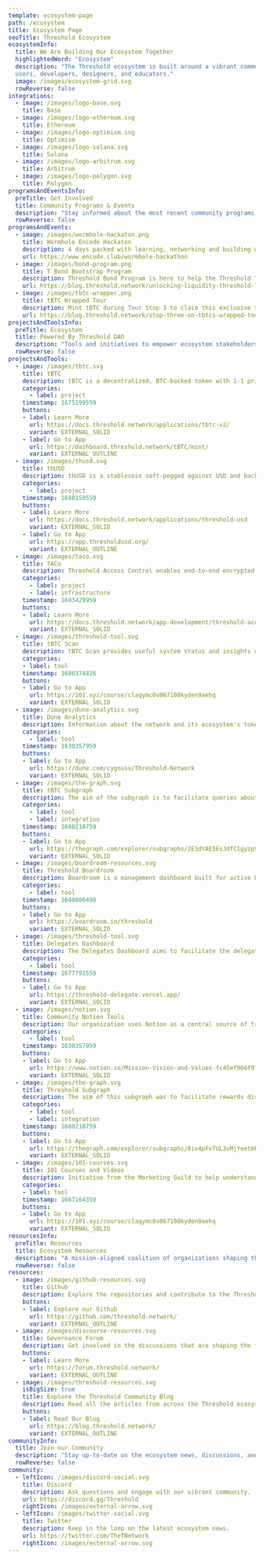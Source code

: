 ```yaml
---
template: ecosystem-page
path: /ecosystem
title: Ecosystem Page
seoTitle: Threshold Ecosystem
ecosystemInfo:
  title: We Are Building Our Ecosystem Together
  highlightedWord: "Ecosystem"
  description: "The Threshold ecosystem is built around a vibrant community of 
  users, developers, designers, and educators."
  image: /images/ecosystem-grid.svg
  rowReverse: false
integrations:
  - image: /images/logo-base.svg
    title: Base
  - image: /images/logo-ethereum.svg
    title: Ethereum
  - image: /images/logo-optimism.svg
    title: Optimism
  - image: /images/logo-solana.svg
    title: Solana
  - image: /images/logo-arbitrum.svg
    title: Arbitrum
  - image: /images/logo-polygon.svg
    title: Polygon
programsAndEventsInfo:
  preTitle: Get Involved
  title: Community Programs & Events
  description: "Stay informed about the most recent community programs and events."
  rowReverse: false
programsAndEvents:
  - image: /images/wormhole-hackaton.png
    title: Wormhole Encode Hackaton
    description: 4 days packed with learning, networking and building with Wormhole at the Encode Club Hacker House.
    url: https://www.encode.club/wormhole-hackathon
  - image: /images/bond-program.png
    title: T Bond Bootstrap Program
    description: Threshold Bond Program is here to help the Threshold Treasury Guild continue to grow tBTC liquidity.
    url: https://blog.threshold.network/unlocking-liquidity-threshold-launches-bond-program-with-bond-protocol/
  - image: /images/tbtc-wrapper.png
    title: tBTC Wrapped Tour
    description: Mint tBTC during Tour Stop 3 to claim this exclusive tBTC Wrapped Tour Arbitrum OAT!
    url: https://blog.threshold.network/stop-three-on-tbtcs-wrapped-tour-kicks-off-with-an-arbitrum-integration-and-a-new-galxe-oat/
projectsAndToolsInfo:
  preTitle: Ecosystem
  title: Powered By Threshold DAO
  description: "Tools and initiatives to empower ecosystem stakeholders. "
  rowReverse: false
projectsAndTools:
  - image: /images/tbtc.svg
    title: tBTC
    description: tBTC is a decentralized, BTC-backed token with 1-1 price peg to Bitcoin. It allows holders to use Bitcoin on DeFi.
    categories:
      - label: project
    timestamp: 1675199559
    buttons:
    - label: Learn More
      url: https://docs.threshold.network/applications/tbtc-v2/
      variant: EXTERNAL_SOLID
    - label: Go to App
      url: https://dashboard.threshold.network/tBTC/mint/
      variant: EXTERNAL_OUTLINE
  - image: /images/thusd.svg
    title: thUSD
    description: thUSD is a stablecoin soft-pegged against USD and backed by ETH and tBTC as collaterals.
    categories:
      - label: project
    timestamp: 1688159559
    buttons:
    - label: Learn More
      url: https://docs.threshold.network/applications/threshold-usd
      variant: EXTERNAL_SOLID
    - label: Go to App
      url: https://app.thresholdusd.org/
      variant: EXTERNAL_OUTLINE
  - image: /images/taco.svg
    title: TACo
    description: Threshold Access Control enables end-to-end encrypted data sharing and communication.
    categories:
      - label: project
      - label: infrastructure
    timestamp: 1693429959
    buttons:
    - label: Learn More
      url: https://docs.threshold.network/app-development/threshold-access-control-tac
      variant: EXTERNAL_SOLID
  - image: /images/threshold-tool.svg
    title: tBTC Scan
    description: tBTC Scan provides useful system status and insights on the network, including deposits and redeems.
    categories: 
    - label: tool
    timestamp: 1680374826
    buttons:
    - label: Go to App
      url: https://101.xyz/course/claqymc0v067108kyden9aehq
      variant: EXTERNAL_SOLID
  - image: /images/dune-analytics.svg
    title: Dune Analytics
    description: Information about the network and its ecosystem's tokens can be queried on Dune Analytics.
    categories:
      - label: tool
    timestamp: 1630357959
    buttons:
    - label: Go to App
      url: https://dune.com/cygnusv/Threshold-Network
      variant: EXTERNAL_SOLID
  - image: /images/the-graph.svg
    title: tBTC Subgraph
    description: The aim of the subgraph is to facilitate queries about the T token and Threshold's Network DAO governance.
    categories:
      - label: tool
      - label: integration
    timestamp: 1680210759
    buttons:
    - label: Go to App
      url: https://thegraph.com/explorer/subgraphs/2E1dYAE5EsJdfC1gyzp98hHPPCxSoX2TSoBivzFto47b?view=Overview&chain=mainnet
      variant: EXTERNAL_SOLID
  - image: /images/boardroom-resources.svg
    title: Threshold Boardroom
    description: Boardroom is a management dashboard built for active DAO participants and stakeholders.
    categories:
      - label: tool
    timestamp: 1648086498
    buttons:
    - label: Go to App
      url: https://boardroom.io/threshold
      variant: EXTERNAL_SOLID
  - image: /images/threshold-tool.svg
    title: Delegates Dashboard
    description: The Delegates Dashboard aims to facilitate the delegation of voting power to our delegates.
    categories:
      - label: tool
    timestamp: 1677791559
    buttons:
    - label: Go to App
      url: https://threshold-delegate.vercel.app/
      variant: EXTERNAL_SOLID
  - image: /images/notion.svg
    title: Community Notion Tools
    description: Our organization uses Notion as a central source of truth for the different DAO groups of work and guilds.
    categories:
      - label: tool
    timestamp: 1630357959
    buttons:
    - label: Go to App
      url: https://www.notion.so/Mission-Vision-and-Values-fc45ef966f9747fd911a14cf0a2a82c2
      variant: EXTERNAL_SOLID
  - image: /images/the-graph.svg
    title: Threshold Subgraph
    description: The aim of this subgraph was to facilitate rewards distribution and queries about the T token.
    categories:
      - label: tool
      - label: integration
    timestamp: 1680210759
    buttons:
    - label: Go to App
      url: https://thegraph.com/explorer/subgraphs/8iv4pFv7UL3vMjYeetmFCKD9Mg2V4d1S2rapQXo8fRq5?view=Overview&chain=mainnet
      variant: EXTERNAL_SOLID
  - image: /images/101-courses.svg
    title: 101 Courses and Videos
    description: Initiative from the Marketing Guild to help understand better the technologies around our products.
    categories: 
    - label: tool
    timestamp: 1667164359
    buttons:
    - label: Go to App
      url: https://101.xyz/course/claqymc0v067108kyden9aehq
      variant: EXTERNAL_SOLID
resourcesInfo:
  preTitle: Resources
  title: Ecosystem Resources
  description: "A mission-aligned coalition of organizations shaping the future of web3."
  rowReverse: false
resources:
  - image: /images/github-resources.svg
    title: Github
    description: Explore the repositories and contribute to the Threshold ecosystem.
    buttons:
    - label: Explore our Github
      url: https://github.com/threshold-network/
      variant: EXTERNAL_OUTLINE
  - image: /images/discourse-resources.svg
    title: Governance Forum
    description: Get involved in the discussions that are shaping the future of the Threshold ecosystem.
    buttons:
    - label: Learn More
      url: https://forum.threshold.network/
      variant: EXTERNAL_OUTLINE
  - image: /images/threshold-resources.svg
    isBigSize: true
    title: Explore the Threshold Community Blog
    description: Read all the articles from across the Threshold ecosystem.
    buttons:
    - label: Read Our Blog
      url: https://blog.threshold.network/
      variant: EXTERNAL_OUTLINE
communityInfo:
  title: Join our Community
  description: "Stay up-to-date on the ecosystem news, discussions, and community events."
  rowReverse: false
community:
  - leftIcon: /images/discord-social.svg
    title: Discord
    description: Ask questions and engage with our vibrant community.
    url: https://discord.gg/Threshold
    rightIcon: /images/external-arrow.svg
  - leftIcon: /images/twitter-social.svg
    title: Twitter
    description: Keep in the loop on the latest ecosystem news.
    url: https://twitter.com/TheTNetwork
    rightIcon: /images/external-arrow.svg
---
```

